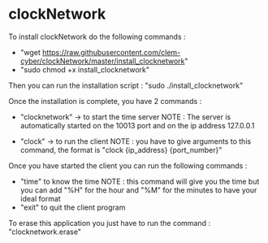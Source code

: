 # clockNetwork

To install clockNetwork do the following commands :
- "wget https://raw.githubusercontent.com/clem-cyber/clockNetwork/master/install_clocknetwork"
- "sudo chmod +x install_clocknetwork"

Then you can run the installation script :
"sudo ./install_clocknetwork"

Once the installation is complete, you have 2 commands :

- "clocknetwork" -> to start the time server
NOTE : The server is automatically started on the 10013 port and on the ip address 127.0.0.1

- "clock" -> to run the client 
NOTE : you have to give arguments to this command, the format is "clock {ip_address} {port_number}"

Once you have started the client you can run the following commands :
- "time" to know the time
NOTE : this command will give you the time but you can add "%H" for the hour and "%M" for the minutes to have your ideal format
- "exit" to quit the client program

To erase this application you just have to run the command : "clocknetwork.erase"
